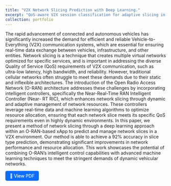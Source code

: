 ```yaml
---
title: "V2X Network Slicing Prediction with Deep Learning."
excerpt: "QoS-aware V2X session classification for adaptive slicing in O-RAN <img src='/images/v2x-oran.png'>"
collection: portfolio
---
```


The rapid advancement of connected and autonomous vehicles has significantly increased the demand for efficient and reliable Vehicle-to-Everything (V2X) communication systems, which are essential for ensuring real-time data exchange between vehicles, infrastructure, and other entities. Network slicing is a technique that creates multiple virtual networks optimized for specific services, and is important in addressing the diverse Quality of Service (QoS) requirements of V2X communication, such as ultra-low latency, high bandwidth, and reliability. However, traditional cellular networks often struggle to meet these demands due to their static and inflexible architectures. The introduction of the Open Radio Access Network (O-RAN) architecture addresses these challenges by incorporating intelligent controllers, specifically the Near-Real-Time RAN Intelligent Controller (Near- RT RIC), which enhances network slicing through dynamic and adaptive management of network resources. These controllers leverage real-time data and machine learning algorithms to optimize resource allocation, ensuring that each network slice meets its specific QoS requirements even in highly dynamic environments. In this paper, we present a method of network slicing through a deep learning approach within an O-RAN-based xApp to predict and manage network slices in a V2X environment. Our method is able to achieve a 92% accuracy in slice type prediction, demonstrating significant improvements in network performance and resource allocation. This work showcases the potential of combining O-RAN’s intelligent control capabilities with advanced machine learning techniques to meet the stringent demands of dynamic vehicular networks. 

<a href="/files/Network_Slice_ORAN.pdf" target="_blank" style="display: inline-block; padding: 0.5em 1em; color: white; background-color: #0d6efd; border-radius: 5px; text-decoration: none; font-weight: 500;">
  📄 View PDF
</a>